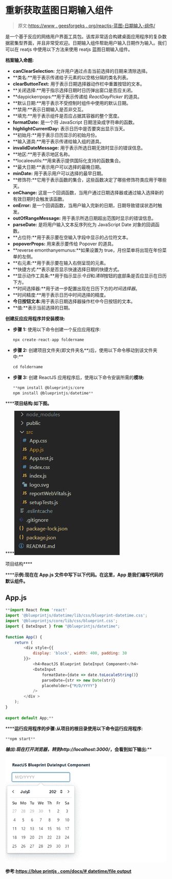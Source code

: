 # 重新获取蓝图日期输入组件

> 原文:[https://www . geesforgeks . org/reactjs-蓝图-日期输入-组件/](https://www.geeksforgeeks.org/reactjs-blueprint-dateinput-component/)

是一个基于反应的网络用户界面工具包。该库非常适合构建桌面应用程序的复杂数据密集型界面，并且非常受欢迎。日期输入组件帮助用户输入日期作为输入。我们可以在 reatjs 中使用以下方法来使用 reatjs 蓝图日期输入组件。

**档案输入命题:**

*   **canClearSelection:** 允许用户通过点击当前选择的日期来清除选择。
*   **类名:**用于表示传递给子元素的以空格分隔的类名列表。
*   **clearButtonText:** 用于表示日期选择器动作栏中重置按钮的文本。
*   **关闭选择:**用于指示选择日期时日历弹出窗口是否应关闭。
*   **daypickerrpops:**用于表示传递给 *ReactDayPicker* 的道具。
*   **默认日期:**用于表示不受控制时组件中使用的默认日期。
*   **禁用:**表示日期输入是否非交互。
*   **填充:**用于表示组件是否应占据其容器的整个宽度。
*   **formatDate:** 是一个将 JavaScript 日期渲染成字符串的函数。
*   **highlightCurrentDay:** 表示日历中是否要突出显示当天。
*   **初始月:**用于表示日历显示的初始月份。
*   **输入道具:**用于表示传递给输入组的道具。
*   **invalidDateMessage:** 用于表示所选日期无效时显示的错误信息。
*   **地区:**用于表示地区名称。
*   **localeeutils:**用来表示提供国际化支持的函数集合。
*   **最大日期:**表示用户可以选择的最晚日期。
*   **minDate:** 用于表示用户可以选择的最早日期。
*   **修饰符:**它用于表示函数的集合，这些函数决定了哪些修饰符类应用于哪些天。
*   **onChange:** 这是一个回调函数，当用户通过日期选择器或通过输入选择新的有效日期时会触发该函数。
*   **onError:** 是一个回调函数，当用户输入完新的日期，日期导致错误状态时触发。
*   **outOfRangeMessage:** 用于表示所选日期超出范围时显示的错误信息。
*   **parseDate:** 是将用户输入文本反序列化为 JavaScript Date 对象的回调函数。
*   **占位符:**用于表示要在空输入字段中显示的占位符文本。
*   **popoverProps:** 用来表示要传给 Popover 的道具。
*   **reverse emonthanyemunus:**如果设置为 true，月份菜单将出现在年份菜单的左侧。
*   **右元素:**用于表示要在输入右侧呈现的元素。
*   **快捷方式:**表示是否显示快速选择日期的快捷方式。
*   **显示动作工具条:**用于指示显示*今日*和*清除*按钮的底部条是否应显示在日历下方。
*   **时间选择器:**用于进一步配置出现在日历下方的*时间选择器*。
*   **时间精度:**用于表示日历中时间选择的精度。
*   **今日按钮文本**:用于表示日期选择器操作栏中今日按钮的文本。
*   **值:**表示当前选择的日期。

**创建反应应用程序并安装模块:**

*   **步骤 1:** 使用以下命令创建一个反应应用程序:

    ```jsx
    npx create-react-app foldername
    ```

*   **步骤 2:** 创建项目文件夹(即文件夹名**)后，使用以下命令移动到该文件夹中:**

    ```jsx
    cd foldername
    ```

*   **步骤 3:** 创建 ReactJS 应用程序后，使用以下命令安装所需的****模块:****

    ```jsx
    **npm install @blueprintjs/core
    npm install @blueprintjs/datetime**
    ```

******项目结构:**如下图。****

****![](img/f04ae0d8b722a9fff0bd9bd138b29c23.png)

项目结构**** 

******示例:**现在在 **App.js** 文件中写下以下代码。在这里，App 是我们编写代码的默认组件。****

## ****App.js****

```jsx
**import React from 'react'
import '@blueprintjs/datetime/lib/css/blueprint-datetime.css';
import '@blueprintjs/core/lib/css/blueprint.css';
import { DateInput } from "@blueprintjs/datetime";

function App() {
    return (
        <div style={{
            display: 'block', width: 400, padding: 30
        }}>
            <h4>ReactJS Blueprint DateInput Component</h4>
            <DateInput
                formatDate={date => date.toLocaleString()}
                parseDate={str => new Date(str)}
                placeholder={"M/D/YYYY"}
            />
        </div >
    );
}

export default App;**
```

******运行应用程序的步骤:**从项目的根目录使用以下命令运行应用程序:****

```jsx
**npm start**
```

******输出:**现在打开浏览器，转到***http://localhost:3000/***，会看到如下输出:****

****![](img/e1eb074a40ccad12847304acc7335768.png)****

******参考:**[https://blue printjs . com/docs/# datetime/file output](https://blueprintjs.com/docs/#datetime/dateinput)****